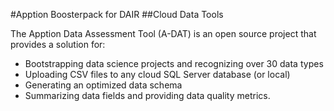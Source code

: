 #Apption Boosterpack for DAIR
##Cloud Data Tools

The Apption Data Assessment Tool (A-DAT) is an open source project that provides a solution for:

* Bootstrapping data science projects and recognizing over 30 data types
* Uploading CSV files to any cloud SQL Server database (or local)
* Generating an optimized data schema
* Summarizing data fields and providing data quality metrics.
